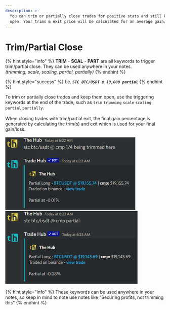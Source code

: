 ```yaml
---
description: >-
  You can trim or partially close trades for positive stats and still keep them
  open. Your trims & exit price will be calculated for an average gain/loss.
---
```


# Trim/Partial Close

{% hint style="info" %}
**TRIM** - **SCAL** - **PART** are all keywords to trigger trim/partial close. They can be used anywhere in your notes.\
_(trimming, scale, scaling, partial, partially)_
{% endhint %}

{% hint style="success" %}
I.e. _**`STC BTC/USDT @ 19,000 partial`**_
{% endhint %}

To trim or partially close trades and keep them open, use the triggering keywords at the end of the trade, such as `trim` `trimming` `scale` `scaling` `partial` `partially`. \
\
When closing trades with trim/partial exit, the final gain percentage is generated by calculating the trim(s) and exit which is used for your final gain/loss.\
\
![](<../.gitbook/assets/image (197).png>)![](<../.gitbook/assets/image (124).png>)

{% hint style="info" %}
These keywords can be used anywhere in your notes, so keep in mind to note use notes like "Securing profits, not trimming this"
{% endhint %}
